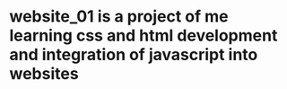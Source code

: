 # website_01 is a project of me learning css and html development and integration of javascript into websites
